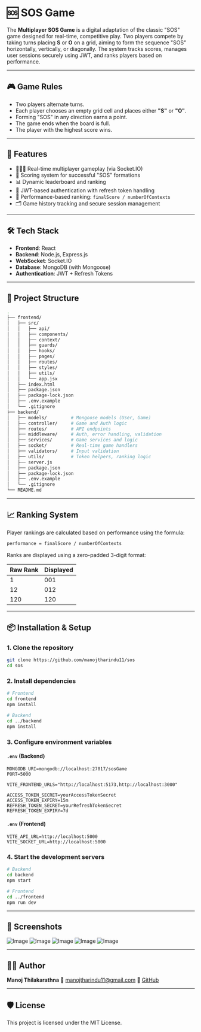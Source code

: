 # 🆘 SOS Game

The **Multiplayer SOS Game** is a digital adaptation of the classic "SOS" game designed for real-time, competitive play. Two players compete by taking turns placing **S** or **O** on a grid, aiming to form the sequence "SOS" horizontally, vertically, or diagonally. The system tracks scores, manages user sessions securely using JWT, and ranks players based on performance.

---

## 🎮 Game Rules

- Two players alternate turns.
- Each player chooses an empty grid cell and places either **"S"** or **"O"**.
- Forming "SOS" in any direction earns a point.
- The game ends when the board is full.
- The player with the highest score wins.

---

## 🚀 Features

- 🧑‍🤝‍🧑 Real-time multiplayer gameplay (via Socket.IO)
- 🎯 Scoring system for successful "SOS" formations
- 📊 Dynamic leaderboard and ranking
- 🔐 JWT-based authentication with refresh token handling
- 🧠 Performance-based ranking: `finalScore / numberOfContexts`
- 🗂️ Game history tracking and secure session management

---

## 🛠️ Tech Stack

- **Frontend**: React
- **Backend**: Node.js, Express.js
- **WebSocket**: Socket.IO
- **Database**: MongoDB (with Mongoose)
- **Authentication**: JWT + Refresh Tokens

---

## 📂 Project Structure

```bash
.
├── frontend/
│   ├── src/
│   │   ├── api/
│   │   ├── components/
│   │   ├── context/
│   │   ├── guards/
│   │   ├── hooks/
│   │   ├── pages/
│   │   ├── routes/
│   │   ├── styles/
│   │   ├── utils/
│   │   └── app.jsx
│   ├── index.html
│   ├── package.json
│   ├── package-lock.json
│   ├── .env.example
│   └── .gitignore
├── backend/
│   ├── models/         # Mongoose models (User, Game)
│   ├── controller/     # Game and Auth logic
│   ├── routes/         # API endpoints
│   ├── middleware/     # Auth, error handling, validation
│   ├── services/       # Game services and logic
│   ├── socket/         # Real-time game handlers
│   ├── validators/     # Input validation
│   ├── utils/          # Token helpers, ranking logic
│   ├── server.js
│   ├── package.json
│   ├── package-lock.json
│   ├── .env.example
│   └── .gitignore
└── README.md
````

---

## 📈 Ranking System

Player rankings are calculated based on performance using the formula:

```txt
performance = finalScore / numberOfContexts
```

Ranks are displayed using a zero-padded 3-digit format:

| Raw Rank | Displayed |
| -------- | --------- |
| 1        | 001       |
| 12       | 012       |
| 120      | 120       |

---

## 📦 Installation & Setup

### 1. Clone the repository

```bash
git clone https://github.com/manojtharindu11/sos
cd sos
```

### 2. Install dependencies

```bash
# Frontend
cd frontend
npm install

# Backend
cd ../backend
npm install
```

### 3. Configure environment variables

#### `.env` (Backend)

```env
MONGODB_URI=mongodb://localhost:27017/sosGame
PORT=5000

VITE_FRONTEND_URLS="http://localhost:5173,http://localhost:3000"

ACCESS_TOKEN_SECRET=yourAccessTokenSecret
ACCESS_TOKEN_EXPIRY=15m
REFRESH_TOKEN_SECRET=yourRefreshTokenSecret
REFRESH_TOKEN_EXPIRY=7d
```

#### `.env` (Frontend)

```env
VITE_API_URL=http://localhost:5000
VITE_SOCKET_URL=http://localhost:5000
```

### 4. Start the development servers

```bash
# Backend
cd backend
npm start

# Frontend
cd ../frontend
npm run dev
```
---

## 📸 Screenshots

![Image](https://github.com/user-attachments/assets/87541ab9-2caf-4529-b816-2a9248e596d7)
![Image](https://github.com/user-attachments/assets/24d65274-9953-432f-9aff-6bd3eefddda1)
![Image](https://github.com/user-attachments/assets/8e20d4bf-f74a-4d2b-b4a4-f08c07eeb736)
![Image](https://github.com/user-attachments/assets/d325ed1c-eb06-4f88-b5a4-c2c71768d184)
![Image](https://github.com/user-attachments/assets/73adc083-b1d7-47a1-9f91-c8d0c59cca52)

---

## 👨‍💻 Author

**Manoj Thilakarathna**
📧 [manojtharindu11@gmail.com](mailto:manojtharindu11@gmail.com)
🔗 [GitHub](https://github.com/manojtharindu11)

---

## 🛡️ License

This project is licensed under the MIT License.

